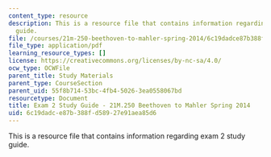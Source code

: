 ```yaml
---
content_type: resource
description: This is a resource file that contains information regarding exam 2 study
  guide.
file: /courses/21m-250-beethoven-to-mahler-spring-2014/6c19dadce87b388fd58927e91aea85d6_MIT21M_250S14_Quiz2Guide.pdf
file_type: application/pdf
learning_resource_types: []
license: https://creativecommons.org/licenses/by-nc-sa/4.0/
ocw_type: OCWFile
parent_title: Study Materials
parent_type: CourseSection
parent_uid: 55f8b714-53bc-4fb4-5026-3ea0558067bd
resourcetype: Document
title: Exam 2 Study Guide - 21M.250 Beethoven to Mahler Spring 2014
uid: 6c19dadc-e87b-388f-d589-27e91aea85d6
---
```

This is a resource file that contains information regarding exam 2 study guide.